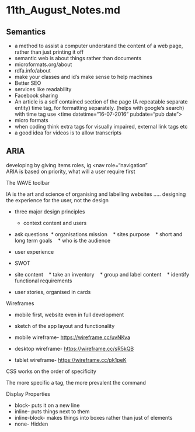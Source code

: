 # 11th_August_Notes.md

## Semantics
* a method to assist a computer understand the content of a web page, rather than just printing it off
* semantic web is about things rather than documents
* microformats.org/about
* rdfa.info/about
* make your classes and id’s make sense to help machines
* Better SEO
* services like readability
* Facebook sharing
* An article is a self contained section of the page (A repeatable separate entity)
time tag, for formatting separately. (helps with google’s search)
with time tag use <time datetime=“16-07-2016” pubdate=“pub date”> </time>
* micro formats
* when coding think extra tags for visually impaired, external link tags etc
* a good idea for videos is to allow transcripts

## ARIA

developing by giving items roles, ig <nav role=“navigation”\
ARIA is based on priority, what will a user require first

The WAVE toolbar

IA is the art and science of organising and labelling websites …..
designing the experience for the user, not the design

* three major design principles
  * context content and users

* ask questions
   * organisations mission
   * sites purpose
   * short and long term goals
   * who is the audience
* user experience
* SWOT
* site content
   * take an inventory
   * group and label content
   * identify functional requirements
* user stories, organised in cards

Wireframes
* mobile first, website even in full development
* sketch of the app layout and functionality

* mobile wireframe- https://wireframe.cc/uvNKva
* desktop wireframe- https://wireframe.cc/sR5kQB
* tablet wireframe- https://wireframe.cc/pk1peK

CSS works on the order of specificity

The more specific a tag, the more prevalent the command


Display Properties
* block- puts it on a new line
* inline- puts things next to them
* inline-block- makes things into boxes rather than just of elements
* none- Hidden
